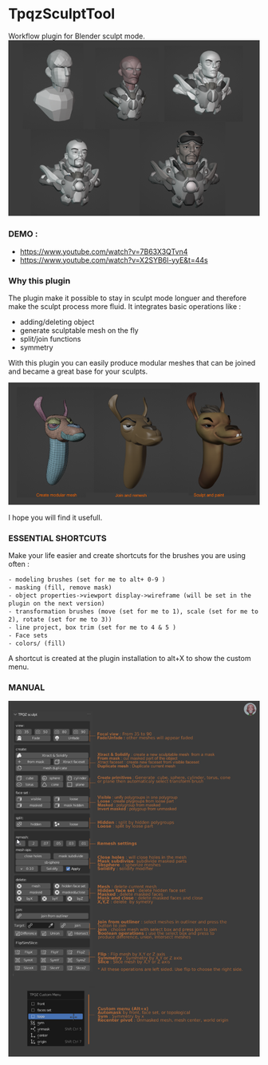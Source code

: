 # TpqzSculptTool
Workflow plugin for Blender sculpt mode.
![doc2 doc](manual/doc2.png?raw=true "doc2.doc")

### DEMO :
- https://www.youtube.com/watch?v=7B63X3QTvn4
- https://www.youtube.com/watch?v=X2SYB6l-yyE&t=44s


### Why this plugin
The plugin make it possible to stay in sculpt mode longuer and therefore make the sculpt process more fluid.
It integrates basic operations like : 
- adding/deleting object
- generate sculptable mesh on the fly
- split/join functions
- symmetry

With this plugin you can easily produce modular meshes that can be joined and became a great base for your sculpts.

![doc3 doc](manual/doc3.png?raw=true "doc3.doc")

I hope you will find it usefull.


### ESSENTIAL SHORTCUTS
Make your life easier and create shortcuts for the brushes you are using often :

    - modeling brushes (set for me to alt+ 0-9 )
    - masking (fill, remove mask)
    - object properties->viewport display->wireframe (will be set in the plugin on the next version)
    - transformation brushes (move (set for me to 1), scale (set for me to 2), rotate (set for me to 3))
    - line project, box trim (set for me to 4 & 5 )
    - Face sets
    - colors/ (fill)

A shortcut is created at the plugin installation to alt+X to show the custom menu.

### MANUAL
![manual doc](manual/doc.png?raw=true "manual.doc")


